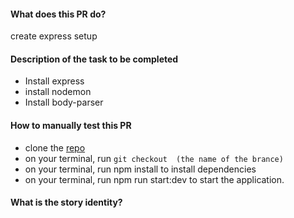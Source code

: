 #### What does this PR do?
create express setup
#### Description of the task to be completed
- Install express
- install nodemon
- Install body-parser
#### How to manually test this PR
- clone the [repo ](https://github.com/olorunwalawrence/book-a-meal)
- on your terminal, run `git checkout  (the name of the brance)`
- on your terminal, run npm install to install dependencies
- on your terminal, run npm run start:dev to start the application.

    

#### What is the story identity?
